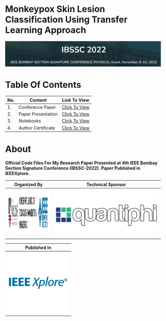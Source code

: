 # Monkeypox Skin Lesion Classification Using Transfer Learning Approach

![IBSSC2022](https://github.com/aryashah2k/Monkeypox-Skin-Lesion-Classification-Using-Transfer-Learning-Approach/blob/main/assets/banner.PNG)

# Table Of Contents

|No.|Content|Link To View|
|---|-------|------------|
|1.|Conference Paper|<a href="https://github.com/aryashah2k/Monkeypox-Skin-Lesion-Classification-Using-Transfer-Learning-Approach/tree/main/Conference%20Paper">Click To View</a>|
|2.|Paper Presentation|<a href="https://github.com/aryashah2k/Monkeypox-Skin-Lesion-Classification-Using-Transfer-Learning-Approach/tree/main/Paper%20Presentation">Click To View</a>|
|3.|Notebooks|<a href="https://github.com/aryashah2k/Monkeypox-Skin-Lesion-Classification-Using-Transfer-Learning-Approach/tree/main/Notebooks">Click To View</a>|
|4.|Author Certificate|<a href="https://github.com/aryashah2k/Monkeypox-Skin-Lesion-Classification-Using-Transfer-Learning-Approach/tree/main/Conference%20Certificate">Click To View</a>|

# About

**Official Code Files For My Research Paper Presented at 4th IEEE Bombay Section Signature Conference (IBSSC-2022). Paper Published in IEEEXplore.**

|Organized By|Technical Sponsor|
|------------|-----------------|
|<img src="https://github.com/aryashah2k/Monkeypox-Skin-Lesion-Classification-Using-Transfer-Learning-Approach/blob/main/assets/MPSTMExIEEEB.png" height="150px" width="150px">|<img src="https://github.com/aryashah2k/Monkeypox-Skin-Lesion-Classification-Using-Transfer-Learning-Approach/blob/main/assets/quantiphi.jpg">|

|Published In|
|-----------------|
|<img src="https://github.com/aryashah2k/Monkeypox-Skin-Lesion-Classification-Using-Transfer-Learning-Approach/blob/main/assets/ieeexplore.png">|

